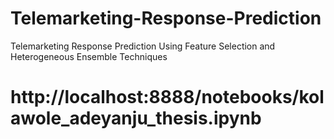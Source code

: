 # Telemarketing-Response-Prediction
Telemarketing Response Prediction Using Feature Selection and Heterogeneous Ensemble Techniques
# http://localhost:8888/notebooks/kolawole_adeyanju_thesis.ipynb
